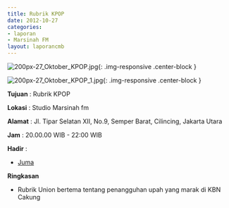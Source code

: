 ```yaml
---
title: Rubrik KPOP 
date: 2012-10-27
categories:
- laporan
- Marsinah FM
layout: laporancmb
---
```



![200px-27_Oktober_KPOP.jpg](/uploads/200px-27_Oktober_KPOP.jpg){: .img-responsive .center-block }

![200px-27_Oktober_KPOP_1.jpg](/uploads/200px-27_Oktober_KPOP_1.jpg){: .img-responsive .center-block }


**Tujuan** : Rubrik KPOP 

**Lokasi** : Studio Marsinah fm 

**Alamat** : Jl. Tipar Selatan XII, No.9, Semper Barat, Cilincing, Jakarta Utara 

**Jam** : 20.00.00 WIB - 22:00 WIB 

**Hadir** :
* [Juma](http://wiki.ciptamedia.org/wiki/Juma)

**Ringkasan**  
* Rubrik Union bertema tentang penangguhan upah yang marak di KBN Cakung

